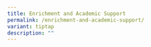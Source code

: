 ```yaml
---
title: Enrichment and Academic Support
permalink: /enrichment-and-academic-support/
variant: tiptap
description: ""
---
```

<p></p>